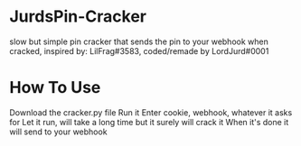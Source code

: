 # JurdsPin-Cracker

slow but simple pin cracker that sends the pin to your webhook when cracked, inspired by: LilFrag#3583, coded/remade by LordJurd#0001


# How To Use
Download the cracker.py file
Run it
Enter cookie, webhook, whatever it asks for
Let it run, will take a long time but it surely will crack it
When it's done it will send to your webhook
